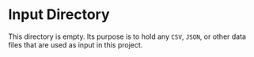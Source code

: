 # Input Directory

This directory is empty. Its purpose is to hold any `CSV`, `JSON`, or other data files that are used as input in this project.

